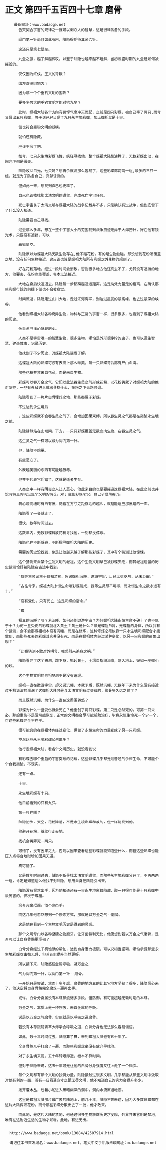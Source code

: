 # 正文 第四千五百四十七章 磨骨
        最新网址：www.badaoge.net
          告天契合宇宙的规律之一就可以剥夺人的智慧，这是很难防备的手段。
      
          阎门第一针尚且如此有用，陆隐很期待其余六针。
      
          这还只是第七壁垒。
      
          九垒之强，越了解越惊叹，以至于陆隐也越来越不理解，当初鼎盛时期的九垒是如何被摧毁的。
      
          仅仅因为红侠，王文的背叛？
      
          因为游澈的倒戈？
      
          因为那一个个垂钓文明的围攻？
      
          要多少强大的垂钓文明才能对抗九垒？
      
          此时，蝶祖大陆各个方向有强悍气息冲天而起，之前是四只彩蝶，被自己宰了两只,而今又冒出五只彩蝶，等于说已经出现了九只永生境彩蝶，加上蝶祖就是十只。
      
          倒也符合垂钓文明的规模。
      
          就怕还有隐藏。
      
          应该不会了吧。
      
          如今，七只永生境彩蝶飞舞，疯狂寻找他，整个蝶祖大陆都沸腾了，无数彩蝶出动，在阳光下倒是很美。
      
          陆隐收回目光，七只吗？想再杀就没那么容易了，这些彩蝶都两两一组,最多的三只一组，就是为了防备自己，真够谨慎的。
      
          但如此一来，想找到自己也更难了。
      
          自己也该找找那太清文明的遗留，完成死亡宇宙任务。
      
          死亡宇宙关于太清文明与蝶祖大陆的战争记载并不多，只是确认有过战争，但到底留下了什么没人知道。
      
          陆隐需要自己寻找。
      
          过去那么多年，想在一整个宇宙大小的范围找到战争痕迹无异于大海捞针，好在他有镜光术，只要没有遮挡，可以
      
          看遍星空。
      
          陆隐原以为蝶祖大陆无数生物存在,他不碰花粉，有的是生物触碰，却没想到花粉所覆盖之地，没有任何生物接近，这应该也算是蝶祖大陆所有彩蝶之外生物的规则了。
      
          好在花粉落地，经过一段时间会消散，否则很多地方他还真去不了，尤其没有遮挡的地方，他要去，花粉也能覆盖，根本无法接近。
      
          大地在身后快速退去，陆隐每一步都跨越遥远距离，这是纯凭力量走的距离，在确认那些彩蝶行踪的前提下倒也不会被察觉。
      
          时间流逝，陆隐走过山川大地，走过江河海洋，到达过星辰的最高峰，也去过最深的峡谷。
      
          他看到蝶祖大陆各种奇异生物，物种与正常的宇宙一样，很多很多，也看到了蝶祖大陆的历史。
      
          他重点寻找的就是历史。
      
          人类不是宇宙唯一的智慧生物，很多生物，哪怕是外形很狰狞的虫子，也可以诞生智慧，建造城市，记录历史。
      
          他找到了不少历史，对蝶祖大陆越发了解。
      
          这蝶祖大陆的彩蝶可没有表面上那么唯美，每一只彩蝶背后都有尸山血海。
      
          那些花粉并非来自花朵，而是来自生物。
      
          彩蝶可以吞万金之气，它们以此法吞生灵之气形成花粉，以花粉铸就了对蝶祖大陆的绝对掌控，一旦有外敌进入或者寻找什么，花粉之下无路可退。
      
          陆隐看到了一片片白骨埋葬之地，那些都属于彩蝶。
      
          不过达到永生境后
      
          ，这些彩蝶就不会吞生灵之气了，会增加因果束缚，所以吞生灵之气都是在突破永生境之前。
      
          陆隐静静站在山坳间，下方，一只只彩蝶覆盖无数血肉生物，在吞生灵之气。
      
          这生灵之气一样可以成为阎门第一针。
      
          但，陆隐不想要。
      
          有些恶心了。
      
          外表越美丽的东西有可能越狠毒。
      
          但并不代表它们错了，这就是适者生存。
      
          人类之中一样有阴毒之人让人恶心，他此来目的也是要摧毁这蝶祖大陆，在此之前也并没有特意询问过这个文明的情况，对于这些彩蝶来说，自己才是阴毒的。
      
          筑心境高墙时有白有黑，随着在方寸之距存活的越久，就越能适应那黑暗的一面。
      
          陆隐看了一会就走了。
      
          很快，数年时间过去。
      
          这数年内，无数彩蝶释放花粉寻找他，一刻都没停歇。
      
          陆隐也在不断躲避，不断探寻蝶祖大陆的历史。
      
          需要的历史没找到，倒是让他越来越了解那些彩蝶了，其中有个猜测让他惊悚。
      
          这个猜测来自某个生物文明的老祖，这个生物文明早已被彩蝶灭绝，而其老祖遗留的历史猜测恰好被陆隐在古迹中找到。
      
          “我等生灵诞生于蝶祖之背，传说蝶祖沉睡，遨游宇宙，历经无尽岁月，从未苏醒。”
      
          “古往今来，蝶祖大陆永恒生命唯彩蝶能成，我等生灵尽不可得，而永恒生命之数永远有十。”
      
          “没有受伤，只有死亡，这是彩蝶的宿命。”
      
          “蝶
      
          祖真的沉睡了吗？若沉睡，如何还能遨游宇宙？为何蝶祖大陆永恒生命不破十？也不低于十？为何一旦受伤的彩蝶就埋入黄土？黄土是什么？那是蝶祖的背，是蝶祖的身体，所以我有个猜测，会不会那蝶祖根本没有沉睡，而是在修炼，这种修炼必须依靠十只永生境彩蝶配合才能做到，而那些死去的彩蝶其实并没有死，而是在蝶祖体内经过某种变化，以另一只彩蝶的形象出现？”
      
          “此番猜测不敢对外明言，唯恐引来杀身之祸。”
      
          陆隐看完了这个猜测，蹲下身，抓起黄土，土壤自指缝流淌，落入地上，宛如一座微小的坟。
      
          这个生物文明的老祖猜测不是没有道理。
      
          蝶祖一直在遨游宇宙，却又说沉睡，本就矛盾，既然沉睡，无数年下来为什么没有接近过千机诡演的深渊？这蝶祖大陆可是与太清文明有过交战的，那是多久远之前了？
      
          而且既然沉睡，为什么一直在这周围转悠？
      
          彩蝶为什么一旦受伤就会死亡？他重创了两只彩蝶，第二只是必然死的，可第一只未必，那般重伤不是没可能恢复，正常的文明都会尽可能帮助治疗，毕竟永恒生命死一个少一个，可这些彩蝶完全不在乎。
      
          很可能真的在蝶祖体内经过变化，保留了永恒生命的力量变成了另一只彩蝶。
      
          不然这些永生境彩蝶如何诞生？
      
          他行走蝶祖大陆，看各个文明历史，就没看到说
      
          有彩蝶去哪个重启的宇宙突破的记载，这些彩蝶几乎都是最普通的永恒生命，不可能个个自我突破，不现实。
      
          还有一点。
      
          十只。
      
          永生境彩蝶有十只。
      
          他目前看到的只有九只。
      
          第十只在哪？
      
          陆隐抬头，天空，花粉降落，不是永生境彩蝶释放的，但一样能找到他。
      
          他避开花粉，继续行走天地。
      
          找机会再弄死一两只。
      
          可惜了，没有因果之力，否则以因果查看这些彩蝶就能知道些什么，而且这些彩蝶也能压入点将台地狱增加因果天道。
      
          真可惜了。
      
          又是数年时间过去，陆隐不断寻找太清文明遗留，而那些永生境彩蝶分开了，不再两两一组，肯定是知道这么做找不到陆隐，想用自身把陆隐引出来。
      
          陆隐没有贸然出手，因为他知道还有一只永生境彩蝶隐藏，那一只很可能是十只彩蝶中最厉害的，仅次于蝶祖。
      
          没有完全把握，他不会出手。
      
          而这几年他忽然想到一个修炼方式，那就是以万金之气--磨骨。
      
          这是他在看到一个生物文明历史是得到的灵感。
      
          那个文明专门以各种坚硬之物磨牙，让牙齿锋利无比，他便想到若以万金之气磨骨，是否可以让自身骨骼更坚韧？
      
          白骨分身经过千机诡演的帮忙，达到自身潜力极限，可以说相当坚韧，哪怕承受那些永生境彩蝶攻击都无碍，但若还能提升当然更好。
      
          所以接下来，陆隐感悟金属呼吸，凝万金之
      
          气为阎门第一针，以阎门第一针--磨骨。
      
          一开始只是尝试，然而十多年后，磨骨的地方真的比其它地方坚韧了很多，陆隐信心来了，他决定将自身骨骼完全磨炼一遍再出手。
      
          或许，白骨分身虽没有本尊那般诸多手段，但防御，有可能超越无赖时期的本尊。
      
          万金之气，本质上是一种呼吸，来自金属的呼吸。
      
          说是以万金之气磨骨，实则就是以呼吸之道磨骨。
      
          若没有本尊跟随青草大师学会呼吸之道，白骨分身也无法那么容易领悟。
      
          如此，数十年时间过去，陆隐算了算，来到蝶祖大陆也有五十年了。
      
          全身骨骼几乎打磨了一遍，而那些彩蝶丝毫没有放弃寻找他。
      
          对于永生境来说，五十年转眼即逝，根本不算时间。
      
          但对于陆隐来说，这五十年可是让他的白骨分身强度又往上走了一个档次。
      
          每个文明都有那个文明的独特力量，陆隐接触过很多文明，几乎都能从那些文明中汲取对他有利的一面，若有一日看遍方寸之距无尽文明，他不知道自己的实力会提升多少。
      
          拨开灌木丛，划着小船进入黑暗幽深的洞中，洞内水流直通地底。
      
          这里是蝶祖大陆那片最广袤的陆地上，前几十年，陆隐不敢来这，因为大多数彩蝶都在这片大陆挥洒花粉，而今那些彩蝶分散出去了一批，他才敢来。
      
          而此地，是这片大陆的禁地，他通过很多生物族群历史才发现，外界并未言明是禁地，唯有在这附近生活的生物才知晓，此地，有进无出。
      
      
      http://www.badaoge.net/book/13084/42507914.html
      
      请记住本书首发域名：www.badaoge.net。笔尖中文手机版阅读网址：m.badaoge.net